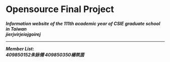 # Opensource Final Project

<H5/>Information website of the 111th academic year of CSIE graduate school in Taiwan<br/>
 jierjvirjeiojgoirej
<br/><hr/>

<p>Member List:<br/>
409850152朱詠翎
409850350楊筑茵</p>
